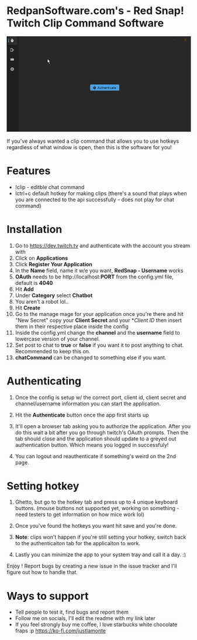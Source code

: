 # RedpanSoftware.com's - Red Snap! Twitch Clip Command Software

![img](application.gif)


If you've always wanted a clip command that allows you to use hotkeys regardless of what window is open, then this is the software for you!

# Features

- !clip - editble chat command
- lctrl+c default hotkey for making clips (there's a sound that plays when you are connected to the api successfully - does not play for chat command)


# Installation

1. Go to https://dev.twitch.tv and authenticate with the account you stream with
2. Click on **Applications**
3. Click **Register Your Application**
4. In the **Name** field, name it w/e you want, **RedSnap - Username** works
5. **OAuth** needs to be http://localhost:**PORT** from the config.yml file, default is **4040**
6. Hit **Add** 
7. Under **Category** select **Chatbot**
8. You aren't a robot lol..
9. Hit **Create**
10. Go to the manage mage for your application once you're there and hit "New Secret" copy your **Client Secret** and your **Client ID* then insert them in their respective place inside the config
11. Inside the config.yml change the **channel** and the **username** field to lowercase version of your channel.
12. Set post to chat to **true** or **false** if you want it to post anything to chat. Recommended to keep this on.
13. **chatCommand** can be changed to something else if you want. 

# Authenticating

1. Once the config is setup w/ the correct port, client id, client secret and channel/username information you can start the application.

2. Hit the **Authenticate** button once the app first starts up

3. It'll open a browser tab asking you to authorize the application. After you do this wait a bit after you go through twitch's OAuth prompts. Then the tab should close and the application should update to a greyed out authentication button. Which means you logged in successfuly!

4. You can logout and reauthenticate if something's weird on the 2nd page.

# Setting hotkey

1. Ghetto, but go to the hotkey tab and press up to 4 unique keyboard buttons. (mouse buttons not supported yet, working on something - need testers to get information on how mice work lol)
2. Once you've found the hotkeys you want hit save and you're done.

3. **Note**: clips won't happen if you're still setting your hotkey, switch back to the authenticaiton tab for the applicaiton to work.

4. Lastly you can minimize the app to your system tray and call it a day. :) 

Enjoy ! Report bugs by creating a new issue in the issue tracker and I'll figure out how to handle that.

# Ways to support
- Tell people to test it, find bugs and report them
- Follow me on socials, I'll edit the readme with my link later
- If you feel strongly buy me coffee, I love starbucks white chocolate fraps :p https://ko-fi.com/justlamonte